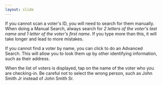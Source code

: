 ```yaml
---
layout: slide
---
```


If you cannot scan a voter&#39;s ID, you will need to search for them manually. When doing a Manual Search, always search for *2 letters of the voter&#39;s last name and 1 letter of the voter&#39;s first name*. If you type more than this, it will take longer and lead to more mistakes.

If you cannot find a voter by name, you can click to do an Advanced Search. This will allow you to look them up by other identifying information, such as their address.

When the list of voters is displayed, tap on the name of the voter who you are checking-in. Be careful not to select the wrong person, such as John Smith Jr instead of John Smith Sr.